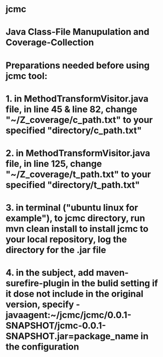 # jcmc
# Java Class-File Manupulation and Coverage-Collection
#
# Preparations needed before using jcmc tool:
# 1. in MethodTransformVisitor.java file, in line 45 & line 82, change "~/Z_coverage/c_path.txt" to your specified "directory/c_path.txt"
# 2. in MethodTransformVisitor.java file, in line 125, change "~/Z_coverage/t_path.txt" to your specified "directory/t_path.txt"
# 3. in terminal ("ubuntu linux for example"), to jcmc directory, run mvn clean install to install jcmc to your local repository, log the directory for the .jar file
# 4. in the subject, add maven-surefire-plugin in the bulid setting if it dose not include in the original version, specify <argLine>-javaagent:~/jcmc/jcmc/0.0.1-SNAPSHOT/jcmc-0.0.1-SNAPSHOT.jar=package_name</argLine> in the configuration
